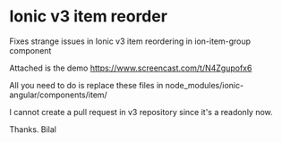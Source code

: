 # Ionic v3 item reorder
Fixes strange issues in Ionic v3 item reordering in ion-item-group component

Attached is the demo
https://www.screencast.com/t/N4Zgupofx6

All you need to do is replace these files in node_modules/ionic-angular/components/item/

I cannot create a pull request in v3 repository since it's a readonly now.

Thanks.
Bilal
